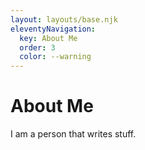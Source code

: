 ```yaml
---
layout: layouts/base.njk
eleventyNavigation:
  key: About Me
  order: 3
  color: --warning
---
```

# About Me

I am a person that writes stuff.
